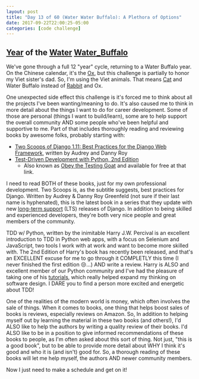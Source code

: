```yaml
---
layout: post
title: "Day 13 of 60 (Water Water Buffalo): A Plethora of Options"
date: 2017-09-22T22:00:25-05:00
categories: [code challenge]
---
```

## [Year](https://en.wikipedia.org/wiki/Chinese_zodiac#Years) of the [Water](https://en.wikipedia.org/wiki/Water_(Wu_Xing)) [Water_Buffalo](https://en.wikipedia.org/wiki/Water_buffalo_(zodiac))
We've gone through a full 12 "year" cycle, returning to a Water Buffalo year. On the Chinese calendar, it's the [Ox](https://en.wikipedia.org/wiki/Ox_(zodiac)), but this challenge is partially to honor my Viet sister's dad. So, I'm using the Viet animals. That means [Cat](https://en.wikipedia.org/wiki/Cat_(zodiac)) and Water Buffalo instead of [Rabbit](https://en.wikipedia.org/wiki/Rabbit_(zodiac)) and Ox.

One unexpected side effect this challenge is it's forced me to think about all the projects I've been wanting/meaning to do. It's also caused me to think in more detail about the things I want to do for career development. Some of those are personal (things I want to build/learn), some are to help support the overall community AND some people who've been helpful and supportive to me. Part of that includes thoroughly reading and reviewing books by awesome folks, probably starting with:

+  [Two Scoops of Django 1.11: Best Practices for the Django Web Framework](https://www.amazon.com/Two-Scoops-Django-1-11-Practices/dp/0692915729/), written by Audrey and Danny Roy
+  [Test-Driven Development with Python, 2nd Edition](https://www.amazon.com/Test-Driven-Development-Python-Selenium-JavaScript/dp/1491958707/ref=as_li_ss_tl?ie=UTF8&qid=1502337604&sr=8-1&keywords=tdd+python&linkCode=sl1&tag=obethetesgoa-20&linkId=27370c3e098a338fdadacdeaad2c24c7)
    *  Also known as [Obey the Testing Goat](http://www.obeythetestinggoat.com/pages/book.html) and available for free at that link.

I need to read BOTH of these books, just for my own professional development. Two Scoops is, as the subtitle suggests, best practices for Django. Written by Audrey & Danny Roy Greenfeld (not sure if their last name is hyphenated), this is the latest book in a series that they update with new [long-term support](https://www.djangoproject.com/download/#supported-versions) (LTS) releases of Django. In addition to being skilled and experienced developers, they're both very nice people and great members of the community.

TDD w/ Python, written by the inimitable Harry J.W. Percival is an excellent introduction to TDD in Python web apps, with a focus on Selenium and JavaScript, two tools I work with at work and want to become more skilled with. The 2nd Edition of Harry's book has recently been released, and that's an EXCELLENT excuse for me to go through it COMPLETLY this time (I never finished the first edition 😒...) AND write a review. Harry is ALSO and excellent member of our Python community and I've had the pleasure of taking one of his [tutorials](https://us.pycon.org/2016/schedule/presentation/1713/), which really helped expand my thinking on software design. I DARE you to find a person more excited and energetic about TDD!

One of the realities of the modern world is money, which often involves the sale of things. When it comes to books, one thing that helps boost sales of books is reviews, especially reviews on Amazon. So, In addition to helping myself out by learning the material in these two books (and others!), I'd ALSO like to help the authors by writing a quality review of their books. I'd ALSO like to be in a position to give informed recommendations of these books to people, as I'm often asked about this sort of thing. Not just, "this is a good book", but to be able to provide more detail about WHY I think it's good and who it is (and isn't) good for. So, a thorough reading of these books will let me help myself, the authors AND newer community members.

Now I just need to make a schedule and get on it!
